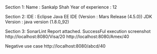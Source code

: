 Section 1:
   Name : Sankalp Shah
   Year of experience : 12
   
Section 2: 
   IDE : Eclipse Java EE IDE (Version : Mars Release (4.5.0))
   JDK Version : java version (1.8.0_92)
   
   
Section 3: 
   SonarLint Report attached.
   SuccessFul execution screenshot 
     http://localhost:8080/Visa/20
	 http://localhost:8080/Amex/40
	 
   Negative use case 
     http://localhost:8080/abcd/40